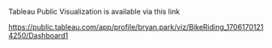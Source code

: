 Tableau Public Visualization is available via this link

https://public.tableau.com/app/profile/bryan.park/viz/BikeRiding_17061701214250/Dashboard1
